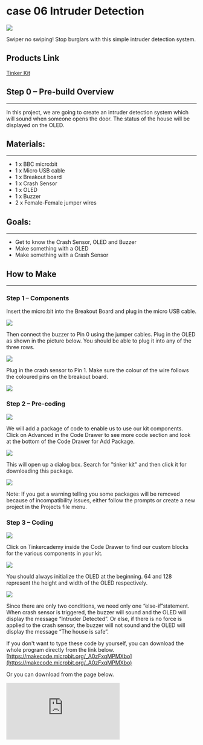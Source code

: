 ﻿# case 06 Intruder Detection

![](https://wiki-media-ef.oss-cn-hongkong.aliyuncs.com/i18n/en/docusaurus-plugin-content-docs/current/microbit/getting-started/microbit-tinker-kit/images/RL8DL2M.png)

Swiper no swiping!
Stop burglars with this simple intruder detection system.

## Products Link

[Tinker Kit](https://www.elecfreaks.com/micro-bit-tinker-kit.html)

## Step 0 – Pre-build Overview
---

In this project, we are going to create an intruder detection system which will sound when someone opens the door. The status of the house will be displayed on the OLED.


## Materials:
---

- 1 x BBC micro:bit
- 1 x Micro USB cable
- 1 x Breakout board
- 1 x Crash Sensor
- 1 x OLED
- 1 x Buzzer
- 2 x Female-Female jumper wires


## Goals:
---

- Get to know the Crash Sensor, OLED and Buzzer
- Make something with a OLED
- Make something with a Crash Sensor


## How to Make
---

### Step 1 – Components

Insert the micro:bit into the Breakout Board and plug in the micro USB cable.

![](https://wiki-media-ef.oss-cn-hongkong.aliyuncs.com/i18n/en/docusaurus-plugin-content-docs/current/microbit/getting-started/microbit-tinker-kit/images/cvJnbqE.jpg)

Then connect the buzzer to Pin 0 using the jumper cables. Plug in the OLED as shown in the picture below. You should be able to plug it into any of the three rows.

![](https://wiki-media-ef.oss-cn-hongkong.aliyuncs.com/i18n/en/docusaurus-plugin-content-docs/current/microbit/getting-started/microbit-tinker-kit/images/3benydL.jpg)

Plug in the crash sensor to Pin 1. Make sure the colour of the wire follows the coloured pins on the breakout board.

![](https://wiki-media-ef.oss-cn-hongkong.aliyuncs.com/i18n/en/docusaurus-plugin-content-docs/current/microbit/getting-started/microbit-tinker-kit/images/YvQkd81.jpg)


### Step 2 – Pre-coding

![](https://wiki-media-ef.oss-cn-hongkong.aliyuncs.com/i18n/en/docusaurus-plugin-content-docs/current/microbit/getting-started/microbit-tinker-kit/images/qPgEmnW.jpg)

We will add a package of code to enable us to use our kit components. Click on Advanced in the Code Drawer to see more code section and look at the bottom of the Code Drawer for Add Package.

![](https://wiki-media-ef.oss-cn-hongkong.aliyuncs.com/i18n/en/docusaurus-plugin-content-docs/current/microbit/getting-started/microbit-tinker-kit/images/IWhPZeP.png)

This will open up a dialog box. Search for "tinker kit" and then click it for downloading this package.

![](https://wiki-media-ef.oss-cn-hongkong.aliyuncs.com/i18n/en/docusaurus-plugin-content-docs/current/microbit/getting-started/microbit-tinker-kit/images/b0vriWO.png)

Note: If you get a warning telling you some packages will be removed because of incompatibility issues, either follow the prompts or create a new project in the Projects file menu.


### Step 3 – Coding

![](https://wiki-media-ef.oss-cn-hongkong.aliyuncs.com/i18n/en/docusaurus-plugin-content-docs/current/microbit/getting-started/microbit-tinker-kit/images/OKjXb0c.jpg)

Click on Tinkercademy inside the Code Drawer to find our custom blocks for the various components in your kit.

![](https://wiki-media-ef.oss-cn-hongkong.aliyuncs.com/i18n/en/docusaurus-plugin-content-docs/current/microbit/getting-started/microbit-tinker-kit/images/UwHfSVv.jpg)

You should always initialize the OLED at the beginning. 64 and 128 represent the height and width of the OLED respectively.

![](https://wiki-media-ef.oss-cn-hongkong.aliyuncs.com/i18n/en/docusaurus-plugin-content-docs/current/microbit/getting-started/microbit-tinker-kit/images/GIhLCLU.jpg)

Since there are only two conditions, we need only one “else-if”statement.
When crash sensor is triggered, the buzzer will sound and the OLED will display the message “Intruder Detected”. Or else, if there is no force is applied to the crash sensor, the buzzer will not sound and the OLED will display the message “The house is safe”.

If you don't want to type these code by yourself, you can download the whole program directly from the link below.   [https://makecode.microbit.org/_A0zFxqMPMXbo](https://makecode.microbit.org/_A0zFxqMPMXbo)

Or you can download from the page below.

<div
    style={{
        position: 'relative',
        paddingBottom: '60%',
        overflow: 'hidden',
    }}
>
    <iframe
        src="https://makecode.microbit.org/_A0zFxqMPMXbo"
        frameborder="0"
        sandbox="allow-popups allow-forms allow-scripts allow-same-origin"
        style={{
            position: 'absolute',
            width: '100%',
            height: '100%',
        }}
    />
</div>


### Step 4 – Success!

Success! You have created a intruder detector!
